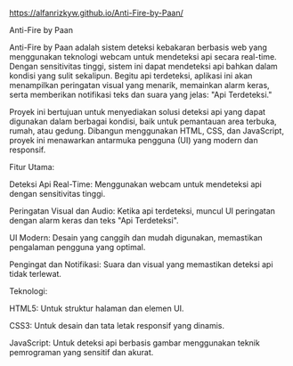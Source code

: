https://alfanrizkyw.github.io/Anti-Fire-by-Paan/

Anti-Fire by Paan

Anti-Fire by Paan adalah sistem deteksi kebakaran berbasis web yang menggunakan teknologi webcam untuk mendeteksi api secara real-time. Dengan sensitivitas tinggi, sistem ini dapat mendeteksi api bahkan dalam kondisi yang sulit sekalipun. Begitu api terdeteksi, aplikasi ini akan menampilkan peringatan visual yang menarik, memainkan alarm keras, serta memberikan notifikasi teks dan suara yang jelas: "Api Terdeteksi."

Proyek ini bertujuan untuk menyediakan solusi deteksi api yang dapat digunakan dalam berbagai kondisi, baik untuk pemantauan area terbuka, rumah, atau gedung. Dibangun menggunakan HTML, CSS, dan JavaScript, proyek ini menawarkan antarmuka pengguna (UI) yang modern dan responsif.

Fitur Utama:

Deteksi Api Real-Time: Menggunakan webcam untuk mendeteksi api dengan sensitivitas tinggi.

Peringatan Visual dan Audio: Ketika api terdeteksi, muncul UI peringatan dengan alarm keras dan teks "Api Terdeteksi".

UI Modern: Desain yang canggih dan mudah digunakan, memastikan pengalaman pengguna yang optimal.

Pengingat dan Notifikasi: Suara dan visual yang memastikan deteksi api tidak terlewat.

Teknologi:

HTML5: Untuk struktur halaman dan elemen UI.

CSS3: Untuk desain dan tata letak responsif yang dinamis.

JavaScript: Untuk deteksi api berbasis gambar menggunakan teknik pemrograman yang sensitif dan akurat.
